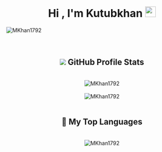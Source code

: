 <h1 align="center"> Hi , I'm Kutubkhan <img src="https://github.com/MKhan1792/MKhan1792/blob/master/Assets/Hi.gif" width="28px"/></h1>

<!--
**MKhan1792/MKhan1792** is a ✨ _special_ ✨ repository because its `README.md` (this file) appears on your GitHub profile.

Here are some ideas to get you started:

- 🔭 I’m currently working on ...
- 🌱 I’m currently learning ...
- 👯 I’m looking to collaborate on ...
- 🤔 I’m looking for help with ...
- 💬 Ask me about ...
- 📫 How to reach me: ...
- 😄 Pronouns: ...
- ⚡ Fun fact: ...
-->
<div><img src="https://visitor-badge.glitch.me/badge?page_id=MKhan1792.visitor-badge" alt="MKhan1792"></div>
<br/>

<br/>
<h2 align="center">
<img src='https://github.com/MKhan1792/MKhan1792/blob/master/Assets/Bar.gif'/> GitHub Profile Stats</h2>
<br/>

<div align="center"><img src="https://github-stats-readme-dark-art108.vercel.app/api?username=MKhan1792&show_icons=true&theme=algolia" alt="MKhan1792"></div>
<br/>

<div align="center"><img src="https://github-readme-streak-stats.herokuapp.com/?user=MKhan1792&theme=algolia" alt="MKhan1792"></div>

<br/>
<h2 align="center">📑 My Top Languages</h2>
<br/>

<div align="center"><img src="https://github-stats-readme-dark-art108.vercel.app/api/top-langs/?username=MKhan1792&layout=compact&theme=algolia" alt="MKhan1792"></div>